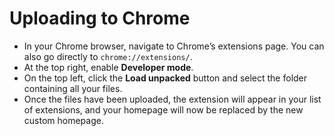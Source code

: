 # Uploading to Chrome

- In your Chrome browser, navigate to Chrome’s extensions page. You can also go directly to `chrome://extensions/`.
- At the top right, enable **Developer mode**.
- On the top left, click the **Load unpacked** button and select the folder containing all your files.
- Once the files have been uploaded, the extension will appear in your list of extensions, and your homepage will now be replaced by the new custom homepage.
